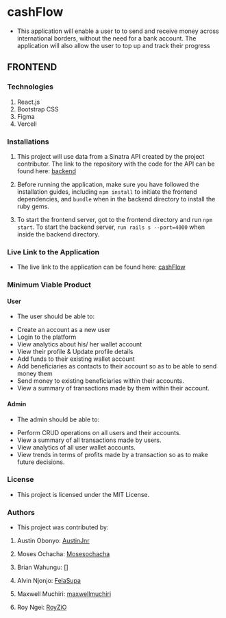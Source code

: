 # cashFlow

 - This application will enable a user to to send and receive money across international borders, without the need for a bank account. The application will also allow the user to top up and track their progress

## FRONTEND

### Technologies

1. React.js
2. Bootstrap CSS
3. Figma
4. Vercell


### Installations

1. This project will use data from a Sinatra API created by the project contributor. The link to the repository with the code for the API can be found here: [backend](https://github.com/Austinjnr/cashFlow/tree/main/backend)

2. Before running the application, make sure you have followed the installation guides, including `npm install` to initiate the frontend dependencies, and `bundle` when in the backend directory to install the ruby gems. 

3. To start the frontend server, got to the frontend directory and run `npm start`. To start the backend server, `run rails s --port=4000` when inside the backend directory.


### Live Link to the Application

+ The live link to the application can be found here: [cashFlow](https://cashflow1.vercel.app/)


### Minimum Viable Product

#### User
+ The user should be able to: 

 - Create an account as a new user 
 - Login to the platform 
 - View analytics about his/ her wallet account
 - View their profile & Update profile details
 - Add funds to their existing wallet account
 - Add beneficiaries as contacts to their account so as to be able to send money them
 - Send money to existing beneficiaries within their accounts.
 - View a summary of transactions made by them within their account.

#### Admin
  + The admin should be able to:
  
  - Perform CRUD operations on all users and their accounts. 
  - View a summary of all transactions made by users. 
  - View analytics of all user wallet accounts.
  - View trends in terms of profits made by a transaction so as to make future decisions.


  ### License 
  + This project is licensed under the MIT License. 


  ### Authors

  + This project was contributed by:

   1. Austin Obonyo: [AustinJnr](https://github.com/Austinjnr)
   
   2. Moses Ochacha: [Mosesochacha](https://github.com/Mosesochacha)
   
   3. Brian Wahungu: []
   
   4. Alvin Njonjo: [FelaSupa](https://github.com/fela-Supa)
   
   5. Maxwell Muchiri: [maxwellmuchiri](https://github.com/maxwellmuchiri)
   
   6. Roy Ngei: [RoyZiO](https://github.com/RoyZiO)

  